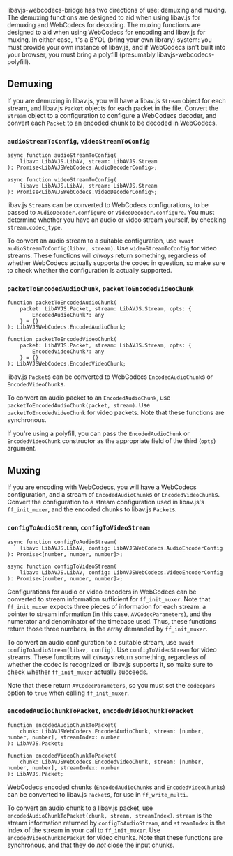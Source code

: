 libavjs-webcodecs-bridge has two directions of use: demuxing and muxing. The
demuxing functions are designed to aid when using libav.js for demuxing and
WebCodecs for decoding. The muxing functions are designed to aid when using
WebCodecs for encoding and libav.js for muxing. In either case, it's a BYOL
(bring your own library) system: you must provide your own instance of libav.js,
and if WebCodecs isn't built into your browser, you must bring a polyfill
(presumably libavjs-webcodecs-polyfill).


## Demuxing

If you are demuxing in libav.js, you will have a libav.js `Stream` object for
each stream, and libav.js `Packet` objects for each packet in the file. Convert
the `Stream` object to a configuration to configure a WebCodecs decoder, and
convert each `Packet` to an encoded chunk to be decoded in WebCodecs.

### `audioStreamToConfig`, `videoStreamToConfig`

```
async function audioStreamToConfig(
    libav: LibAVJS.LibAV, stream: LibAVJS.Stream
): Promise<LibAVJSWebCodecs.AudioDecoderConfig>;

async function videoStreamToConfig(
    libav: LibAVJS.LibAV, stream: LibAVJS.Stream
): Promise<LibAVJSWebCodecs.VideoDecoderConfig>;
```

libav.js `Stream`s can be converted to WebCodecs configurations, to be passed to
`AudioDecoder.configure` or `VideoDecoder.configure`. You must determine whether
you have an audio or video stream yourself, by checking `stream.codec_type`.

To convert an audio stream to a suitable configuration, use
`await audioStreamToConfig(libav, stream)`. Use `videoStreamToConfig` for video
streams. These functions will *always* return something, regardless of whether
WebCodecs actually supports the codec in question, so make sure to check whether
the configuration is actually supported.

### `packetToEncodedAudioChunk`, `packetToEncodedVideoChunk`

```
function packetToEncodedAudioChunk(
    packet: LibAVJS.Packet, stream: LibAVJS.Stream, opts: {
        EncodedAudioChunk?: any
    } = {}
): LibAVJSWebCodecs.EncodedAudioChunk;

function packetToEncodedVideoChunk(
    packet: LibAVJS.Packet, stream: LibAVJS.Stream, opts: {
        EncodedVideoChunk?: any
    } = {}
): LibAVJSWebCodecs.EncodedVideoChunk;
```

libav.js `Packet`s can be converted to WebCodecs `EncodedAudioChunk`s or
`EncodedVideoChunk`s.

To convert an audio packet to an `EncodedAudioChunk`, use
`packetToEncodedAudioChunk(packet, stream)`. Use `packetToEncodedVideoChunk` for
video packets. Note that these functions are synchronous.

If you're using a polyfill, you can pass the `EncodedAudioChunk` or
`EncodedVideoChunk` constructor as the appropriate field of the third (`opts`)
argument.


## Muxing

If you are encoding with WebCodecs, you will have a WebCodecs configuration, and
a stream of `EncodedAudioChunk`s or `EncodedVideoChunk`s. Convert the
configuration to a stream configuration used in libav.js's `ff_init_muxer`, and
the encoded chunks to libav.js `Packet`s.

### `configToAudioStream`, `configToVideoStream`

```
async function configToAudioStream(
    libav: LibAVJS.LibAV, config: LibAVJSWebCodecs.AudioEncoderConfig
): Promise<[number, number, number]>;

async function configToVideoStream(
    libav: LibAVJS.LibAV, config: LibAVJSWebCodecs.VideoEncoderConfig
): Promise<[number, number, number]>;
```

Configurations for audio or video encoders in WebCodecs can be converted to
stream information sufficient for `ff_init_muxer`. Note that `ff_init_muxer`
expects three pieces of information for each stream: a pointer to stream
information (in this case, `AVCodecParameters`), and the numerator and
denominator of the timebase used. Thus, these functions return those three
numbers, in the array demanded by `ff_init_muxer`.

To convert an audio configuration to a suitable stream, use
`await configToAudioStream(libav, config)`. Use `configToVideoStream` for video
streams. These functions will *always* return something, regardless of whether
the codec is recognized or libav.js supports it, so make sure to check whether
`ff_init_muxer` actually succeeds.

Note that these return `AVCodecParameters`, so you must set the `codecpars`
option to `true` when calling `ff_init_muxer`.

### `encodedAudioChunkToPacket`, `encodedVideoChunkToPacket`

```
function encodedAudioChunkToPacket(
    chunk: LibAVJSWebCodecs.EncodedAudioChunk, stream: [number, number, number], streamIndex: number
): LibAVJS.Packet;

function encodedVideoChunkToPacket(
    chunk: LibAVJSWebCodecs.EncodedVideoChunk, stream: [number, number, number], streamIndex: number
): LibAVJS.Packet;
```

WebCodecs encoded chunks (`EncodedAudioChunk`s and `EncodedVideoChunk`s) can be
converted to libav.js `Packet`s, for use in `ff_write_multi`.

To convert an audio chunk to a libav.js packet, use
`encodedAudioChunkToPacket(chunk, stream, streamIndex)`. `stream` is the stream
information returned by `configToAudioStream`, and `streamIndex` is the index of
the stream in your call to `ff_init_muxer`. Use `encodedVideoChunkToPacket` for
video chunks. Note that these functions are synchronous, and that they do *not*
close the input chunks.
